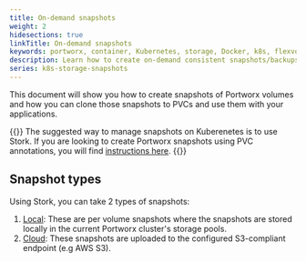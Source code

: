 ```yaml
---
title: On-demand snapshots
weight: 2
hidesections: true
linkTitle: On-demand snapshots
keywords: portworx, container, Kubernetes, storage, Docker, k8s, flexvol, pv, persistent disk, snapshots, stork, clones
description: Learn how to create on-demand consistent snapshots/backups and restore them.
series: k8s-storage-snapshots
---
```


This document will show you how to create snapshots of Portworx volumes and how you can clone those snapshots to PVCs and use them with your applications.

{{<info>}}
The suggested way to manage snapshots on Kuberenetes is to use Stork. If you are looking to create Portworx snapshots using PVC annotations, you will find [instructions here](/portworx-install-with-kubernetes/storage-operations/create-snapshots/on-demand/snaps-annotations).
{{</info>}}

## Snapshot types

Using Stork, you can take 2 types of snapshots:

1. [Local](/portworx-install-with-kubernetes/storage-operations/create-snapshots/on-demand/snaps-local): These are per volume snapshots where the snapshots are stored locally in the current Portworx cluster's storage pools.
2. [Cloud](/portworx-install-with-kubernetes/storage-operations/create-snapshots/on-demand/snaps-cloud): These snapshots are uploaded to the configured S3-compliant endpoint (e.g AWS S3).
